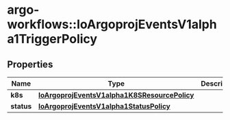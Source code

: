 # argo-workflows::IoArgoprojEventsV1alpha1TriggerPolicy

## Properties
Name | Type | Description | Notes
------------ | ------------- | ------------- | -------------
**k8s** | [**IoArgoprojEventsV1alpha1K8SResourcePolicy**](IoArgoprojEventsV1alpha1K8SResourcePolicy.md) |  | [optional] 
**status** | [**IoArgoprojEventsV1alpha1StatusPolicy**](IoArgoprojEventsV1alpha1StatusPolicy.md) |  | [optional] 


